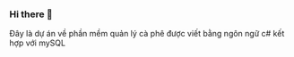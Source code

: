 ### Hi there 👋
Đây là dự án về phần mềm quản lý cà phê được viết bằng ngôn ngữ c# kết hợp với mySQL 
